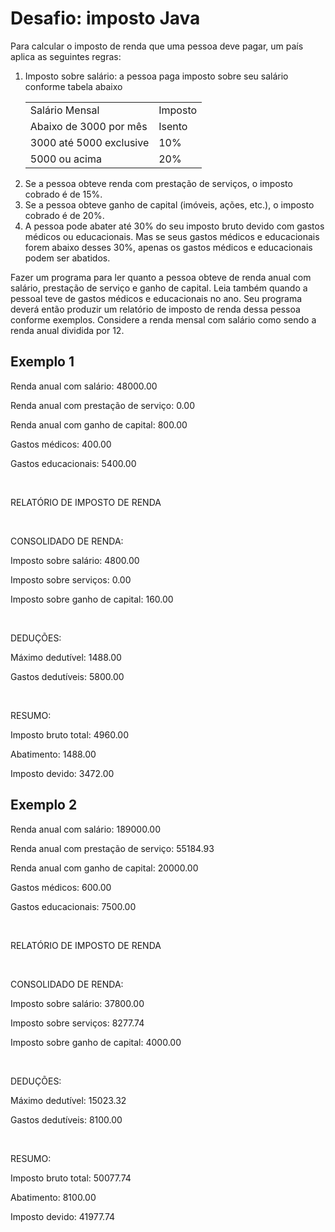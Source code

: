  <h1>Desafio: imposto Java</h1>

<p>Para calcular o imposto de renda que uma pessoa deve pagar, um país aplica as seguintes regras:</p>

<ol>
    <li>Imposto sobre salário: a pessoa paga
    imposto sobre seu salário conforme
    tabela abaixo
        <table>
            <tr>
                <td>Salário Mensal</td>
                <td>Imposto</td>
            </tr>
            <tr>
                <td>Abaixo de 3000 por mês</td>
                <td>Isento</td>
            </tr>
            <tr>
                <td>3000 até 5000 exclusive</td>
                <td>10%</td>
            </tr>
            <tr>
                <td>5000 ou acima</td>
                <td>20%</td>
            </tr>
        </table>
    </li>
    <li>Se a pessoa obteve renda com prestação de serviços, o imposto cobrado é de 15%.</li>
    <li>Se a pessoa obteve ganho de capital (imóveis, ações, etc.), o imposto cobrado é de 20%.</li>
    <li>A pessoa pode abater até 30% do seu imposto bruto devido com gastos médicos ou educacionais. Mas
se seus gastos médicos e educacionais forem abaixo desses 30%, apenas os gastos médicos e
educacionais podem ser abatidos.</li>
</ol>

<p>Fazer um programa para ler quanto a pessoa obteve de renda anual com salário, prestação de serviço e
ganho de capital. Leia também quando a pessoal teve de gastos médicos e educacionais no ano. Seu
programa deverá então produzir um relatório de imposto de renda dessa pessoa conforme exemplos.
Considere a renda mensal com salário como sendo a renda anual dividida por 12.</p>

<h2>Exemplo 1</h2>
<div>
    <p>Renda anual com salário: 48000.00</p>
    <p>Renda anual com prestação de serviço: 0.00</p>
    <p>Renda anual com ganho de capital: 800.00</p>
    <p>Gastos médicos: 400.00</p>
    <p>Gastos educacionais: 5400.00</p> <br>
    <p>RELATÓRIO DE IMPOSTO DE RENDA</p> <br>
    <p>CONSOLIDADO DE RENDA:</p>
    <p>Imposto sobre salário: 4800.00</p>
    <p>Imposto sobre serviços: 0.00</p>
    <p>Imposto sobre ganho de capital: 160.00</p> <br>
    <p>DEDUÇÕES:</p>
    <p>Máximo dedutível: 1488.00</p>
    <p>Gastos dedutíveis: 5800.00</p> <br>
    <p>RESUMO:</p>
    <p>Imposto bruto total: 4960.00</p>
    <p>Abatimento: 1488.00</p>
    <p>Imposto devido: 3472.00</p>
</div>

<h2>Exemplo 2</h2>
<div>
    <p>Renda anual com salário: 189000.00</p>
    <p>Renda anual com prestação de serviço: 55184.93</p>
    <p>Renda anual com ganho de capital: 20000.00</p>
    <p>Gastos médicos: 600.00</p>
    <p>Gastos educacionais: 7500.00</p> <br>
    <p>RELATÓRIO DE IMPOSTO DE RENDA</p> <br>
    <p>CONSOLIDADO DE RENDA:</p>
    <p>Imposto sobre salário: 37800.00</p>
    <p>Imposto sobre serviços: 8277.74</p>
    <p>Imposto sobre ganho de capital: 4000.00</p> <br>
    <p>DEDUÇÕES:</p>
    <p>Máximo dedutível: 15023.32</p>
    <p>Gastos dedutíveis: 8100.00</p> <br>
    <p>RESUMO:</p>
    <p>Imposto bruto total: 50077.74</p>
    <p>Abatimento: 8100.00</p>
    <p>Imposto devido: 41977.74</p>
</div>


